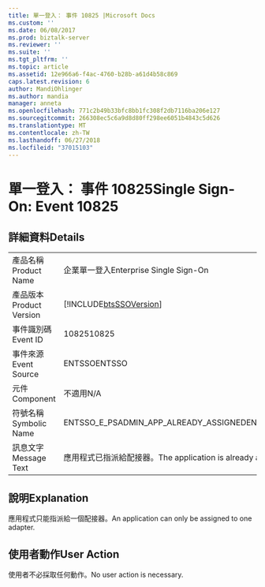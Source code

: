 ```yaml
---
title: 單一登入： 事件 10825 |Microsoft Docs
ms.custom: ''
ms.date: 06/08/2017
ms.prod: biztalk-server
ms.reviewer: ''
ms.suite: ''
ms.tgt_pltfrm: ''
ms.topic: article
ms.assetid: 12e966a6-f4ac-4760-b28b-a61d4b58c869
caps.latest.revision: 6
author: MandiOhlinger
ms.author: mandia
manager: anneta
ms.openlocfilehash: 771c2b49b33bfc8bb1fc308f2db7116ba206e127
ms.sourcegitcommit: 266308ec5c6a9d8d80ff298ee6051b4843c5d626
ms.translationtype: MT
ms.contentlocale: zh-TW
ms.lasthandoff: 06/27/2018
ms.locfileid: "37015103"
---
```

# <a name="single-sign-on-event-10825"></a><span data-ttu-id="f3b80-102">單一登入： 事件 10825</span><span class="sxs-lookup"><span data-stu-id="f3b80-102">Single Sign-On: Event 10825</span></span>
## <a name="details"></a><span data-ttu-id="f3b80-103">詳細資料</span><span class="sxs-lookup"><span data-stu-id="f3b80-103">Details</span></span>  
  
|                 |                                                            |
|-----------------|------------------------------------------------------------|
|  <span data-ttu-id="f3b80-104">產品名稱</span><span class="sxs-lookup"><span data-stu-id="f3b80-104">Product Name</span></span>   |                 <span data-ttu-id="f3b80-105">企業單一登入</span><span class="sxs-lookup"><span data-stu-id="f3b80-105">Enterprise Single Sign-On</span></span>                  |
| <span data-ttu-id="f3b80-106">產品版本</span><span class="sxs-lookup"><span data-stu-id="f3b80-106">Product Version</span></span> | [!INCLUDE[btsSSOVersion](../includes/btsssoversion-md.md)] |
|    <span data-ttu-id="f3b80-107">事件識別碼</span><span class="sxs-lookup"><span data-stu-id="f3b80-107">Event ID</span></span>     |                           <span data-ttu-id="f3b80-108">10825</span><span class="sxs-lookup"><span data-stu-id="f3b80-108">10825</span></span>                            |
|  <span data-ttu-id="f3b80-109">事件來源</span><span class="sxs-lookup"><span data-stu-id="f3b80-109">Event Source</span></span>   |                           <span data-ttu-id="f3b80-110">ENTSSO</span><span class="sxs-lookup"><span data-stu-id="f3b80-110">ENTSSO</span></span>                           |
|    <span data-ttu-id="f3b80-111">元件</span><span class="sxs-lookup"><span data-stu-id="f3b80-111">Component</span></span>    |                            <span data-ttu-id="f3b80-112">不適用</span><span class="sxs-lookup"><span data-stu-id="f3b80-112">N/A</span></span>                             |
|  <span data-ttu-id="f3b80-113">符號名稱</span><span class="sxs-lookup"><span data-stu-id="f3b80-113">Symbolic Name</span></span>  |           <span data-ttu-id="f3b80-114">ENTSSO_E_PSADMIN_APP_ALREADY_ASSIGNED</span><span class="sxs-lookup"><span data-stu-id="f3b80-114">ENTSSO_E_PSADMIN_APP_ALREADY_ASSIGNED</span></span>            |
|  <span data-ttu-id="f3b80-115">訊息文字</span><span class="sxs-lookup"><span data-stu-id="f3b80-115">Message Text</span></span>   |     <span data-ttu-id="f3b80-116">應用程式已指派給配接器。</span><span class="sxs-lookup"><span data-stu-id="f3b80-116">The application is already assigned to an adapter.</span></span>     |
  
## <a name="explanation"></a><span data-ttu-id="f3b80-117">說明</span><span class="sxs-lookup"><span data-stu-id="f3b80-117">Explanation</span></span>  
 <span data-ttu-id="f3b80-118">應用程式只能指派給一個配接器。</span><span class="sxs-lookup"><span data-stu-id="f3b80-118">An application can only be assigned to one adapter.</span></span>  
  
## <a name="user-action"></a><span data-ttu-id="f3b80-119">使用者動作</span><span class="sxs-lookup"><span data-stu-id="f3b80-119">User Action</span></span>  
 <span data-ttu-id="f3b80-120">使用者不必採取任何動作。</span><span class="sxs-lookup"><span data-stu-id="f3b80-120">No user action is necessary.</span></span>